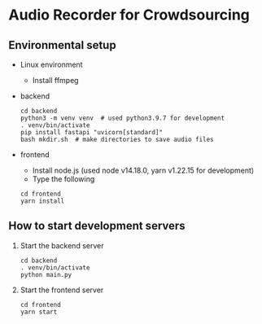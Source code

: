 # Audio Recorder for Crowdsourcing

## Environmental setup
- Linux environment
	- Install ffmpeg

- backend
	```
	cd backend
	python3 -m venv venv  # used python3.9.7 for development
	. venv/bin/activate
	pip install fastapi "uvicorn[standard]"
	bash mkdir.sh  # make directories to save audio files
	```

- frontend
	- Install node.js (used node v14.18.0, yarn v1.22.15 for development)
	- Type the following
	```
	cd frontend
	yarn install
	```

## How to start development servers

1. Start the backend server
	```
	cd backend
	. venv/bin/activate
	python main.py
	```

1. Start the frontend server
	```
	cd frontend
	yarn start
	```
